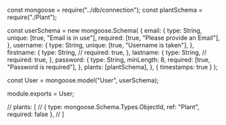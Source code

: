 const mongoose = require("../db/connection");
const plantSchema = require("./Plant");

const userSchema = new mongoose.Schema(
  {
    email: {
      type: String,
      unique: [true, "Email is in use"],
      required: [true, "Please provide an Email"],
    },
    username: {
      type: String,
      unique: [true, "Username is taken"],
    },
    firstname: {
      type: String,
      // required: true,
    },
    lastname: {
      type: String,
      // required: true,
    },
    password: {
      type: String,
      minLength: 8,
      required: [true, "Password is required"],
    },
    plants: [plantSchema],
  },
  { timestamps: true }
);

const User = mongoose.model("User", userSchema);

module.exports = User;

// plants: [
//   { type: mongoose.Schema.Types.ObjectId, ref: "Plant", required: false },
// ]